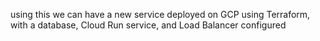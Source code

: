 using this we can have a new service deployed on GCP using Terraform, with a database, Cloud Run service, and Load Balancer configured
